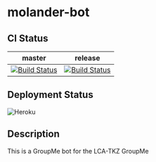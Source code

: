 # molander-bot

## CI Status
|                                                            master                                                           |                                                            release                                                           |
|:---------------------------------------------------------------------------------------------------------------------------:|:----------------------------------------------------------------------------------------------------------------------------:|
| [![Build Status](https://travis-ci.com/jwile14/molander-bot.svg?branch=master)](https://travis-ci.com/jwile14/molander-bot) | [![Build Status](https://travis-ci.com/jwile14/molander-bot.svg?branch=release)](https://travis-ci.com/jwile14/molander-bot) |  

## Deployment Status
![Heroku](http://heroku-badge.herokuapp.com/?app=molander-bot&style=flat&svg=1)

## Description

This is a GroupMe bot for the LCA-TKZ GroupMe
